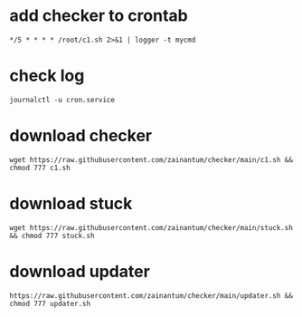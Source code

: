 # add checker to crontab
``` */5 * * * * /root/c1.sh 2>&1 | logger -t mycmd ```

# check log
``` journalctl -u cron.service ```

# download checker
``` wget https://raw.githubusercontent.com/zainantum/checker/main/c1.sh && chmod 777 c1.sh ```

# download stuck
``` wget https://raw.githubusercontent.com/zainantum/checker/main/stuck.sh && chmod 777 stuck.sh ```

# download updater
``` https://raw.githubusercontent.com/zainantum/checker/main/updater.sh && chmod 777 updater.sh ```

